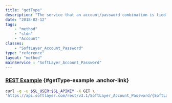 ```yaml
---
title: "getType"
description: "The service that an account/password combination is tied to."
date: "2018-02-12"
tags:
    - "method"
    - "sldn"
    - "Account"
classes:
    - "SoftLayer_Account_Password"
type: "reference"
layout: "method"
mainService : "SoftLayer_Account_Password"
---
```


### [REST Example](#getType-example) <a href="/article/rest/"><i class="fas fa-question"></i></a> {#getType-example .anchor-link} 
```bash
curl -g -u $SL_USER:$SL_APIKEY -X GET \
'https://api.softlayer.com/rest/v3.1/SoftLayer_Account_Password/{SoftLayer_Account_PasswordID}/getType'
```
